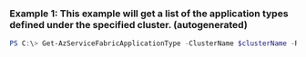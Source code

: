 ### Example 1: This example will get a list of the application types defined under the specified cluster. (autogenerated)
```powershell
PS C:\> Get-AzServiceFabricApplicationType -ClusterName $clusterName -ResourceGroupName $resourceGroupName
```

